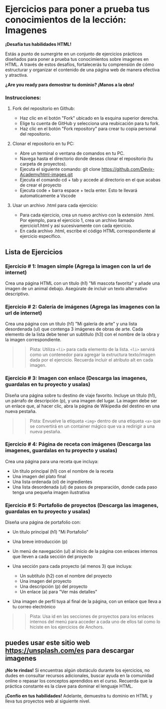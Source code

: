 # Ejercicios para poner a prueba tus conocimientos de la lección: Imagenes

**¡Desafía tus habilidades HTML!**

Estás a punto de sumergirte en un conjunto de ejercicios prácticos diseñados para poner a prueba tus conocimientos sobre imagenes en HTML. A través de estos desafíos, fortalecerás tu comprensión de cómo estructurar y organizar el contenido de una página web de manera efectiva y atractiva.

**¿Are you ready para demostrar tu dominio? ¡Manos a la obra!**

### Instrucciones:
1. Fork del repositorio en Github:

    * Haz clic en el botón "Fork" ubicado en la esquina superior derecha.
    * Elige tu cuenta de GitHub y selecciona una reubicación para tu fork.
    * Haz clic en el botón "Fork repository" para crear tu copia personal del repositorio.

2. Clonar el repositorio en tu PC:

    * Abre un terminal o ventana de comandos en tu PC.
    * Navega hasta el directorio donde deseas clonar el repositorio (tu carpeta de proyectos).
    * Ejecuta el siguiente comando: git clone https://github.com/Devix-Academy/html-images.git
    * Ejecuta el comando cd + tab y accede al directorio en el que acabas de crear el proyecto
    * Ejecuta code + barra espace + tecla enter. Esto te llevará automaticamente a Vscode
    

3. Usar un archivo .html para cada ejercicio:

    * Para cada ejercicio, crea un nuevo archivo con la extensión .html. Por ejemplo, para el ejercicio 1, crea un archivo llamado ejercicio1.html y así sucesivamente con cada ejercicio.
    * En cada archivo .html, escribe el código HTML correspondiente al ejercicio específico.


## Lista de Ejercicios

### Ejercicio # 1: Imagen simple (Agrega la imagen con la url de internet)
Crea una página HTML con un título (h1) "Mi mascota favorita" y añade una imagen de un animal debajo. Asegúrate de incluir un texto alternativo descriptivo.

### Ejercicio # 2: Galería de imágenes (Agrega las imagenes con la url de internet)
Crea una página con un título (h1) "Mi galería de arte" y una lista desordenada (ul) que contenga 3 imágenes de obras de arte. Cada elemento de la lista debe tener un subtítulo (h3) con el nombre de la obra y la imagen correspondiente.

>> Pista: Utiliza `<li>` para cada elemento de la lista. `<li>` servirá como un contenedor para agregar la extructura texto/imagen dada por el ejercicio. Recuerda incluir el atributo alt en cada imagen.

### Ejercicio # 3: Imagen con enlace (Descarga las imagenes, guardalas en tu proyecto y usalas)
Diseña una página sobre tu destino de viaje favorito. Incluye un título (h1), un párrafo de descripción (p), y una imagen del lugar. La imagen debe ser un enlace que, al hacer clic, abra la página de Wikipedia del destino en una nueva pestaña.
  
>> Pista: Envuelve la etiqueta `<img>` dentro de una etiqueta `<a>` que se convertirá en un container mágico que va a redirigir a una nueva pestaña.

### Ejercicio # 4: Página de receta con imágenes (Descarga las imagenes, guardalas en tu proyecto y usalas)
Crea una página para una receta que incluya:

* Un título principal (h1) con el nombre de la receta
* Una imagen del plato final
* Una lista ordenada (ol) de ingredientes
* Una lista desordenada (ul) de pasos de preparación, donde cada paso tenga una pequeña imagen ilustrativa
    
### Ejercicio # 5: Portafolio de proyectos (Descarga las imagenes, guardalas en tu proyecto y usalas)
Diseña una página de portafolio con:

* Un título principal (h1) "Mi Portafolio"
* Una breve introducción (p)
* Un menú de navegación (ul) al inicio de la página con enlaces internos que lleven a cada sección del proyecto
* Una sección para cada proyecto (al menos 3) que incluya:

  * Un subtítulo (h2) con el nombre del proyecto
  * Una imagen del proyecto
  * Una descripción (p) del proyecto
  * Un enlace (a) para "Ver más detalles"

* Una imagen de perfil tuya al final de la página, con un enlace que lleva a tu correo electrónico

>> Pista: Usa id en las secciones de proyectos para los enlaces internos del menú para acceder a cada uno de ellos tal como lo hiciste en los ejercicios de Anchors.
 
## puedes usar este sitio web https://unsplash.com/es para descargar imagenes


**¡No te rindas!** Si encuentras algún obstáculo durante los ejercicios, no dudes en consultar recursos adicionales, buscar ayuda en la comunidad online o repasar los conceptos aprendidos en el curso. Recuerda que la práctica constante es la clave para dominar el lenguaje HTML.

**¡Confío en tus habilidades!** Adelante, demuestra tu dominio  en HTML y lleva tus proyectos web al siguiente nivel.

